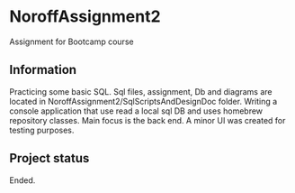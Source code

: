 # NoroffAssignment2

Assignment for Bootcamp course

## Information
Practicing some basic SQL. Sql files, assignment, Db and diagrams are located in NoroffAssignment2/SqlScriptsAndDesignDoc folder.
Writing a console application that use read a local sql DB and uses homebrew repository classes.
Main focus is the back end.  A minor UI was created for testing purposes.

## Project status
Ended.

